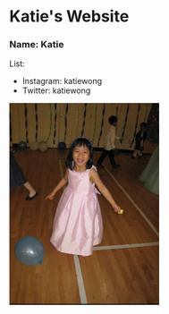# Katie's Website

### Name: Katie

List:
- Instagram: katiewong
- Twitter: katiewong

![alt text](Capture.png)
